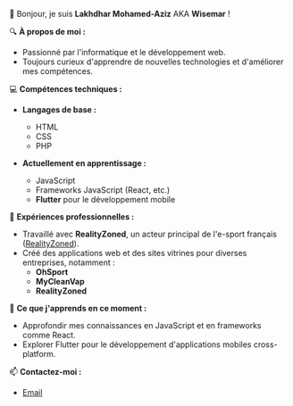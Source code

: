 👋 Bonjour, je suis **Lakhdhar Mohamed-Aziz** AKA **Wisemar** !

🔍 **À propos de moi :**
- Passionné par l'informatique et le développement web.
- Toujours curieux d'apprendre de nouvelles technologies et d'améliorer mes compétences.

💻 **Compétences techniques :**
- **Langages de base :**
  - HTML
  - CSS
  - PHP
  
- **Actuellement en apprentissage :**
  - JavaScript
  - Frameworks JavaScript (React, etc.)
  - **Flutter** pour le développement mobile

🌟 **Expériences professionnelles :**
- Travaillé avec **RealityZoned**, un acteur principal de l'e-sport français ([RealityZoned](https://realityzone.fr)).
- Créé des applications web et des sites vitrines pour diverses entreprises, notamment :
  - **OhSport**
  - **MyCleanVap**
  - **RealityZoned**

🌱 **Ce que j'apprends en ce moment :**
- Approfondir mes connaissances en JavaScript et en frameworks comme React.
- Explorer Flutter pour le développement d'applications mobiles cross-platform.

📫 **Contactez-moi :**
- [Email](mailto:lakhdhar.mohamedaziz@gmail.com)
